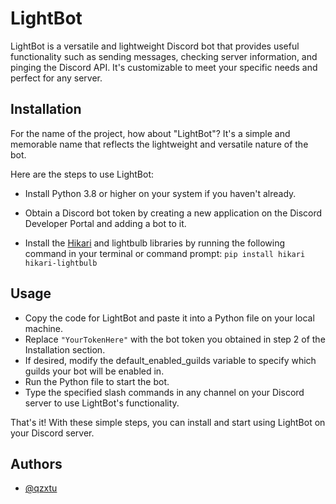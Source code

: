 # LightBot

LightBot is a versatile and lightweight Discord bot that provides useful functionality such as sending messages, checking server information, and pinging the Discord API. It's customizable to meet your specific needs and perfect for any server.
## Installation
For the name of the project, how about "LightBot"? It's a simple and memorable name that reflects the lightweight and versatile nature of the bot.

Here are the steps to use LightBot:
- Install Python 3.8 or higher on your system if you haven't already.

- Obtain a Discord bot token by creating a new application on the Discord Developer Portal and adding a bot to it.

- Install the [Hikari](https://www.hikari-py.dev/) and lightbulb libraries by running the following command in your terminal or command prompt: ```pip install hikari hikari-lightbulb``` 

## Usage

- Copy the code for LightBot and paste it into a Python file on your local machine.
- Replace ```"YourTokenHere"```  with the bot token you obtained in step 2 of the Installation section.
- If desired, modify the default_enabled_guilds variable to specify which guilds your bot will be enabled in.
- Run the Python file to start the bot.
- Type the specified slash commands in any channel on your Discord server to use LightBot's functionality.

That's it! With these simple steps, you can install and start using LightBot on your Discord server. 
## Authors

- [@qzxtu](https://www.github.com/qzxtu)
